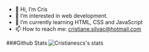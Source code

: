 - 👋 Hi, I’m Cris
- 👀 I’m interested in web development.
- 🌱 I’m currently learning HTML, CSS and JavaScript
- 📫 How to reach me: cristiane.silvac@hotmail.com

###Github Stats
![Cristianescs's stats](https://github-readme-stats.vercel.app/api/top-langs/?username=cristianescs&show_icons=true&theme=radical)
